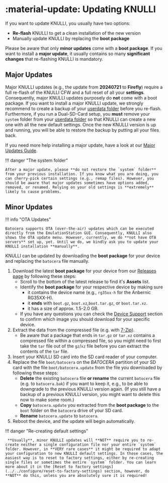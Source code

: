 #  :material-update: Updating KNULLI

If you want to update KNULLI, you usually have two options:

* **Re-flash** KNULLI to get a clean installation of the new version
* Manually update KNULLI by replacing the **boot package**

Please be aware that only **minor updates** come with a **boot package**. If you want to install a **major update**, it usually contains so many **significant changes** that re-flashing KNULLI is mandatory.

## Major Updates

Major KNULLI updates (e.g., the update from **20240721** to **Firefly**) require a full re-flash of the KNULLI CFW and a full reset of all your **settings**. Consequently, major KNULLI updates purposely do **not** come with a boot package. If you want to install a major KNULLI update, we strongly recommend to create a backup of your [userdata folder](../add-games/game-storage) before you re-flash. Furthermore, if you run a Dual-SD-Card setup, you **must** remove your `system` folder from your [userdata folder](../add-games/game-storage) so that KNULLI can create a new one with all the new default settings. Once the new KNULLI version is up and running, you will be able to restore the backup by putting all your files back.

If you need more help installing a major update, have a look at our [Major Updates Guide](../../guides/major-updates).

!!! danger "The system folder"

    After a major update, please **do not restore the `system` folder** from your previous installation. If you know what you are doing, you can cherry-pick certain settings (e.g., remap files). However, you should be aware that major updates sometimes have options added, removed, or renamed. Relying on your old settings is **extremely** likely to cause problems.

## Minor Updates

!!! info "OTA Updates"

    Batocera supports OTA (over-the-air) updates which can be executed directly from the EmulationStation GUI. Consequently, KNULLI also shows the OTA update menu. However, currently, we do **not have OTA servers** set up, yet. Until we do, we kindly ask you to update your KNULLI installation **manually**.

KNULLI can be updated by downloading the **boot package** for your device and replacing the `batocera` file manually.

1. Download the latest **boot package** for your device from our [Releases page](https://github.com/knulli-cfw/distribution/releases/latest) by following these steps:
    * Scroll to the bottom of the latest release to find it's **Assets** list.
    * Identify the **boot package** for your respective device by making sure
        * it contains the device name (e.g., `rg35xx-h` for the Anbernic RG35XX-H).
        * it **ends** with `boot.gz`, `boot.xz`,`boot.tar.gz`, or `boot.tar.xz`.
        * it has a size of approx. 1.5-2.0 GB.
    * If you have any questions you can check the [Device Support](../devices/index.md) section to confirm which image you should download for your specific device.
2. Extract the data from the compressed file (e.g. with [7-Zip](https://7-zip.org/)).
    * Be aware that a package that ends in `tar.gz` or `tar.xz` contains a compressed file within a compressed file, so you might need to first take the `tar` file out of the `gz`/`xz` file before you can extract the contents of the `tar` file.
3. Insert your KNULLI SD card into the SD card reader of your computer.
4. Replace the file `boot/batocera` on the *BATOCERA* partition of your SD card with the file `boot/batocera.update` from the file you downloaded by following these steps:
    * **Delete** the existing `batocera` file **or rename** the current `batocera` file (e.g. to `batocera.bak`) if you want to keep it, e.g., to be able to downgrade to the previous KNULLI version again. (If you still have a backup of a previous KNULLI version, you might want to delete this now to make some room.)
    * **Copy** `batocera.update` you extracted from the **boot package** to the `boot` folder on the `batocera` drive of your SD card.
    * **Rename** `batocera.update` to `batocera`.
5. Reboot the device, and the update will begin automatically.

!!! danger "Re-creating default settings"

     **Usually**, minor KNULLI updates will **NOT** require you to re-create neither a single configuration file nor your entire `system` folder. However, in **VERY rare cases** it might be required to adapt your configuration to new KNULLI default settings. In those cases, the easiest way is to reset to factory settings, either by re-creating single files or sometimes the entire `system` folder. You can learn more about it in the [Reset to factory settings](../../configure/reset-to-factory-settings) section, however, do **NOT** do this, unless you are absolutely sure it is required!
